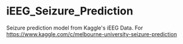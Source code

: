 # iEEG_Seizure_Prediction
Seizure prediction model from Kaggle's iEEG Data. For https://www.kaggle.com/c/melbourne-university-seizure-prediction
